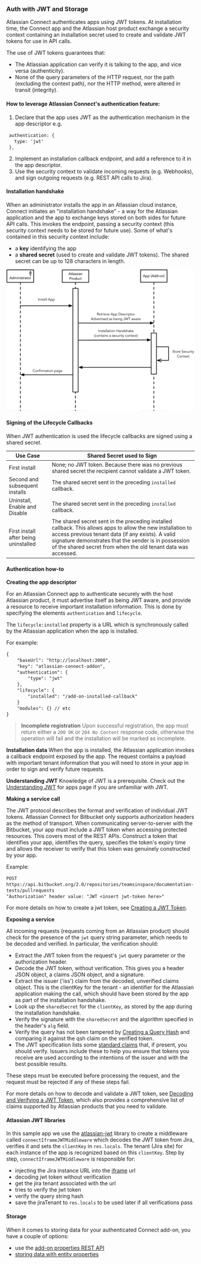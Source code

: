 ### Auth with JWT and Storage

Atlassian Connect authenticates apps using JWT tokens. At installation time, the Connect app and the Atlassian host 
product exchange a security context containing an installation secret used to create and validate JWT tokens for use 
in API calls.

The use of JWT tokens guarantees that:

- The Atlassian application can verify it is talking to the app, and vice versa (authenticity).
- None of the query parameters of the HTTP request, nor the path (excluding the context path), nor the HTTP method, 
were altered in transit (integrity).

#### How to leverage Atlassian Connect's authentication feature:

1. Declare that the app uses JWT as the authentication mechanism in the app descriptor e.g.
```
 authentication: {
   type: 'jwt'
 },
```
2. Implement an installation callback endpoint, and add a reference to it in the app descriptor.
3. Use the security context to validate incoming requests (e.g. Webhooks), and sign outgoing requests (e.g. REST API calls to Jira).

#### Installation handshake

When an administrator installs the app in an Atlassian cloud instance, Connect initiates an "installation handshake" -  a way for 
the Atlassian application and the app to exchange keys stored on both sides for future API calls. 
This invokes the endpoint, passing a security context (this security context needs to be stored for future use). Some of what's 
contained in this security context include: 
- a **key** identifying the app
- a **shared secret** (used to create and validate JWT tokens). The shared secret can be up to 128 characters in length.

![installation handshake diagram](./images/connect-installation-handshake.png)

#### Signing of the Lifecycle Callbacks

When JWT authentication is used the lifecycle callbacks are signed using a shared secret.

| Use Case  | 	Shared Secret used to Sign |
| --------- |--------------------------------------------------------------------------------------------------------------------------------------------------------------------------------------------------------------------------------------------------------------------------------------------|
| First install | None; no JWT token. Because there was no previous shared secret the recipient cannot validate a JWT token. |
| Second and subsequent installs | The shared secret sent in the preceding `installed` callback. |
| Uninstall, Enable and Disable | The shared secret sent in the preceding `installed` callback. |
| First install after being uninstalled | The shared secret sent in the preceding installed callback. This allows apps to allow the new installation to access previous tenant data (if any exists). A valid signature demonstrates that the sender is in possession of the shared secret from when the old tenant data was accessed. |

#### Authentication how-to

**Creating the app descriptor**

For an Atlassian Connect app to authenticate securely with the host Atlassian product, it must advertise itself as being 
JWT aware, and provide a resource to receive important installation information. This is done by specifying the elements 
`authentication` and `lifecycle`. 

The `lifecycle:installed` property is a URL which is synchronously called by the Atlassian application when the app is 
installed.

For example:
```
{
    "baseUrl": "http://localhost:3000",
    "key": "atlassian-connect-addon",
    "authentication": {
        "type": "jwt"
    },
    "lifecycle": {
        "installed": "/add-on-installed-callback"
    }
    "modules": {} // etc
}
```

> **Incomplete registration**
> Upon successful registration, the app must return either a `200 OK` or `204 No Content` response code, otherwise the operation will fail and the installation will be marked as incomplete.

**Installation data**
When the app is installed, the Atlassian application invokes a callback endpoint exposed by the app. The request 
contains a payload with important tenant information that you will need to store in your app in order to sign 
and verify future requests.

**Understanding JWT**
Knowledge of JWT is a prerequisite. Check out the [Understanding JWT](https://developer.atlassian.com/cloud/bitbucket/understanding-jwt-for-apps/) 
for apps page if you are unfamiliar with JWT.

**Making a service call**

The JWT protocol describes the format and verification of individual JWT tokens. Atlassian Connect for Bitbucket only 
supports authorization headers as the method of transport. When communicating server-to-server with the Bitbucket, your 
app must include a JWT token when accessing protected resources. This covers most of the REST APIs. Construct a token 
that identifies your app, identifies the query, specifies the token's expiry time and allows the receiver to verify that 
this token was genuinely constructed by your app.

Example:
```
POST https://api.bitbucket.org/2.0/repositories/teamsinspace/documentation-tests/pullrequests
"Authorization" header value: "JWT <insert jwt-token here>"
```

For more details on how to create a jwt token, see [Creating a JWT Token](https://developer.atlassian.com/cloud/bitbucket/understanding-jwt-for-apps/#creating-a-jwt-token).

**Exposing a service**

All incoming requests (requests coming from an Atlassian product) should check for the presence of the `jwt` query 
string parameter, which needs to be decoded and verified. In particular, the verification should:
- Extract the JWT token from the request's `jwt` query parameter or the authorization header.
- Decode the JWT token, without verification. This gives you a header JSON object, a claims JSON object, and a signature.
- Extract the issuer ('iss') claim from the decoded, unverified claims object. This is the clientKey for the tenant - 
an identifier for the Atlassian application making the call, which should have been stored by the app as part of the 
installation handshake.
- Look up the `sharedSecret` for the `clientKey`, as stored by the app during the installation handshake.
- Verify the signature with the `sharedSecret` and the algorithm specified in the header's `alg` field.
- Verify the query has not been tampered by [Creating a Query Hash](https://developer.atlassian.com/cloud/bitbucket/query-string-hash) 
and comparing it against the qsh claim on the verified token.
- The JWT specification lists some [standard claims](https://datatracker.ietf.org/doc/html/draft-ietf-oauth-json-web-token-13#section-4.1.1) 
that, if present, you should verify. Issuers include these to help you ensure that tokens you receive are used according 
to the intentions of the issuer and with the best possible results.

These steps must be executed before processing the request, and the request must be rejected if any of these steps fail.

For more details on how to decode and validate a JWT token, see [Decoding and Verifying a JWT Token](https://developer.atlassian.com/cloud/bitbucket/understanding-jwt-for-apps/#decoding-and-verifying-a-jwt-token), 
which also provides a comprehensive list of claims supported by Atlassian products that you need to validate.

#### Atlassian JWT libraries

In this sample app we use the [atlassian-jwt](https://www.npmjs.com/package/atlassian-jwt) library to create a middleware 
called `connectIframeJWTMiddleware` which decodes the JWT token from Jira, verifies it and sets the `clientKey` in `res.locals`.
The tenant (Jira site) for each instance of the app is recognized based on this `clientKey`. Step by step, 
`connectIframeJWTMiddleware` is responsible for:
- injecting the Jira instance URL into the [iframe](./modules.md/#iframe) url
- decoding jwt token without verification
- get the jira tenant associated with the url
- tries to verify the jwt token
- verify the query string hash
- save the jiraTenant to `res.locals` to be used later if all verifications pass

#### Storage

When it comes to storing data for your authenticated Connect add-on, you have a couple of options:
- use the [add-on properties REST API](https://developer.atlassian.com/cloud/confluence/app-properties-api/)
- [storing data with entity properties](https://developer.atlassian.com/cloud/jira/platform/storing-data-with-entity-properties/)
